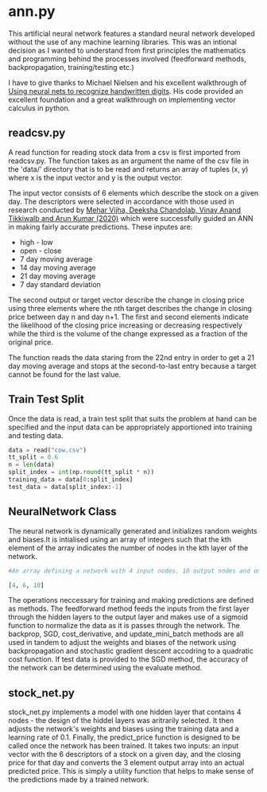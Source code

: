 # ann.py #

This artificial neural network features a standard neural network developed without the use of any machine learning libraries. This was an intional decision as I wanted to understand from first principles the mathematics and programming behind the processes involved (feedforward methods, backpropagation, training/testing etc.)

I have to give thanks to Michael Nielsen and his excellent walkthrough of [Using neural nets to recognize handwritten digits](http://neuralnetworksanddeeplearning.com/chap1.html). His code provided an excellent foundation and a great walkthrough on implementing vector calculus in python.


## readcsv.py ##
A read function for reading stock data from a csv is first imported from readcsv.py. The function takes as an argument the name of the csv file in the 'data/' directory that is to be read and returns an array of tuples (x, y) where x is the input vector and y is the output vector. 

The input vector consists of 6 elements which describe the stock on a given day. The descriptors were selected in accordance with those used in research conducted by [Mehar Vijha, Deeksha Chandolab, Vinay Anand Tikkiwalb and Arun Kumar (2020)](https://www.sciencedirect.com/science/article/pii/S1877050920307924) which were successfully guided an ANN in making fairly accurate predictions. These inputes are:

* high - low 
* open - close
* 7 day moving average
* 14 day moving average
* 21 day moving average
* 7 day standard deviation

The second output or target vector describe the change in closing price using three elements where the nth target describes the change in closing price between day n and day n+1. The first and second  elements indicate the likelihood of the closing price increasing or decreasing respectively while the third is the volume of the change expressed as a fraction of the original price.

The function reads the data staring from the 22nd entry in order to get a 21 day moving average and stops at the second-to-last entry because a target cannot be found for the last value.


## Train Test Split ##
Once the data is read, a train test split that suits the problem at hand can be specified and the input data can be appropriately apportioned into training and testing data.

```python
data = read("cow.csv")
tt_split = 0.6
n = len(data)
split_index = int(np.round(tt_split * n))
training_data = data[0:split_index]
test_data = data[split_index:-1]
```

## NeuralNetwork Class ##
The neural network is dynamically generated and initializes random weights and biases.It is intialised using an array of integers such that the kth element of the array indicates the number of nodes in the kth layer of the network.

```python
#An array defining a network with 4 input nodes, 10 output nodes and one hidden layer with 6 nodes.

[4, 6, 10]
```

The operations neccessary for training and making predictions are defined as methods. The feedforward method feeds the inputs from the first layer through the hidden layers to the output layer and makes use of a sigmoid function to normalize the data as it is passes through the network. The backprop, SGD, cost_derivative, and update_mini_batch methods are all used in tandem to adjust the weights and biases of the network using backpropagation and stochastic gradient descent accodring to a quadratic cost function. If test data is provided to the SGD method, the accuracy of the network can be determined using the evaluate method.


## stock_net.py ##
stock_net.py implements a model with one hidden layer that contains 4 nodes - the design of the hiddel layers was aritrarily selected. It then adjusts the network's weights and biases using the training data and a learning rate of 0.1. Finally, the predict_price function is designed to be called once the network has been trained. It takes two inputs: an input vector with the 6 descriptors of a stock on a given day, and the closing price for that day and converts the 3 element output array into an actual predicted price. This is simply a utility function that helps to make sense of the predictions made by a trained network.
